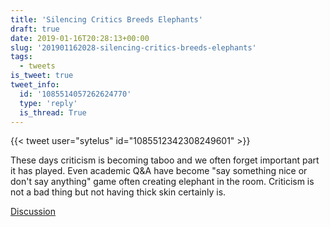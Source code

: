 ```yaml
---
title: 'Silencing Critics Breeds Elephants'
draft: true
date: 2019-01-16T20:28:13+00:00
slug: '201901162028-silencing-critics-breeds-elephants'
tags:
  - tweets
is_tweet: true
tweet_info:
  id: '1085514057262624770'
  type: 'reply'
  is_thread: True
---
```




{{< tweet user="sytelus" id="1085512342308249601" >}}

These days criticism is becoming taboo and we often forget important part it has played. Even academic Q&amp;A have become "say something nice or don't say anything" game often creating elephant in the room. Criticism is not a bad thing but not having thick skin certainly is.

[Discussion](https://x.com/sytelus/status/1085514057262624770)
